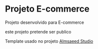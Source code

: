 # Projeto E-commerce

Projeto desenvolvido para E-commerce

este projeto pretende ser publico

Template usado no projeto [Almsaeed Studio](https://almsaeedstudio.com)
